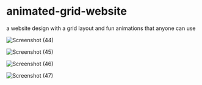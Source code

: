 # animated-grid-website
a website design with a grid layout and fun animations that anyone can use

![Screenshot (44)](https://user-images.githubusercontent.com/99539947/172102875-1dff939b-59f6-4fa3-b05e-9234efab3af8.png)


![Screenshot (45)](https://user-images.githubusercontent.com/99539947/172102876-64ec4ce5-680f-4e79-a8e7-dadcc31ebf04.png)


![Screenshot (46)](https://user-images.githubusercontent.com/99539947/172102877-62ee922e-c547-4195-b32e-d25040b5cc8f.png)


![Screenshot (47)](https://user-images.githubusercontent.com/99539947/172102878-5b3306a4-954d-4dfa-beaa-a4e7847e2f27.png)

